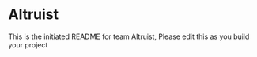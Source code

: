 # Altruist
This is the initiated README for team Altruist, Please edit this as you build your project
